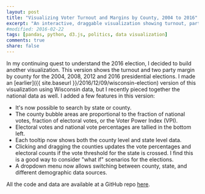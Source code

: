```yaml
---
layout: post
title: "Visualizing Voter Turnout and Margins by County, 2004 to 2016"
excerpt: "An interactive, draggable visualization showing turnout, party margins and more."
#modified: 2016-02-22
tags: [pandas, python, d3.js, politics, data visualization]
comments: true
share: false
---
```


In my continuing quest to understand the 2016 election, I decided to build another visualization.  This version shows the turnout and two party margin by county for the 2004, 2008, 2012 and 2016 presidential elections.  I made an [earlier]({{ site.baseurl }}/2016/12/09/wisconsin-election) version of this visualization using Wisconsin data, but I recently pieced together the national data as well. I added a few features in this version:

* It's now possible to search by state or county.  
* The county bubble areas are proportional to the fraction of national votes, fraction of electoral votes, or the Voter Power Index (VPI).    
* Electoral votes and national vote percentages are tallied in the bottom left.  
* Each tooltip now shows both the county level and state level data.  
* Clicking and dragging the counties updates the vote percentages and electoral counts if the vote threshold for the state is crossed.  I find this is a good way to consider "what if" scenarios for the elections.
* A dropdown menu now allows switching between county, state, and different demographic data sources.


All the code and data are available at a GitHub repo [here](https://github.com/psthomas/election-vis).   


<!--https://stackoverflow.com/questions/5867985-->
<div class="outer">
<div class="inner">
<!--src="{{ site.baseurl }}/vis/national-election.html"-->
<iframe id="vis" style="width: 98vw; height: 100vh; border: none; position: relative; right:-50%; scrolling:no;"></iframe>
</div>
</div>

<script src="https://d3js.org/d3.v4.js"></script> <script> d3.request("https://raw.githubusercontent.com/psthomas/election-vis/master/scatter.html").get(function(a) { document.getElementById("vis").srcdoc = a.response; }); </script>

## A Few Notes

It's pretty interesting to click through the years and see the turnout and margin changes for each county.  Here are a few things that I noticed when building the visualization:

* The drop in turnout happened in 2012; 2016 was largely about a left-right sorting of counties by size (although crucial counties like Milwaukee still saw a drop in turnout).  
* The left-right sorting is especially apparent in Midwestern swing states that gave the election to Trump.  Try searching for WI, PA, MI, IA, MN and clicking through the years to see this sorting in action.     
* The value of an additional voter is much higher in some states than others in most elections (except 2012).  To see this, weight the circles by the Voter Power Index (VPI) and click through the years.  New Hampshire, Pennsylvania, Wisconsin and Michigan dominate the voting power calculation for 2016.  Clinton would have won the 2016 election if turnout was a few points higher in just three counties: Milwaukee County WI, Wayne County MI, and Philadelphia County PA.    
* A good approach to flipping an election is to weight the circles by VPI, then click and drag the largest circles to increase the turnout or margin.

## Assumptions

* I assume increases in turnout are apportioned based on the fraction of each county that voted for each party initially.  This probably underestimates the impact of increased turnout for Democrats because the electorate often leans left as turnout increases.  
* Changes in margin are zero sum. Any increase in the Democrat’s vote total comes from Republican voters switching sides, not from third party candidates.


## Calculations

**Voter Power Index**:  This index is an estimate of the value of additional voters in each state based on [given] the candidate margin of victory.  Groups like [538](link) predict how likely a state is to switch between the candidates in order to calculate the VPI, but this takes a simpler approach as outlined at [DailyKos](http://www.dailykos.com/story/2016/12/19/1612252/-Voter-Power-Index-Just-How-Much-Does-the-Electoral-College-Distort-the-Value-of-Your-Vote).  This equation calculates the VPI and apportions it to each county based on the fraction of the state's votes:

* `VPI = (county_number/state_number) * (state_electoral_votes/(Math.abs(num_state_dem-num_state_rep)))`

**Electoral Weighting**:  This weighting splits the electoral college points among the counties based on their fraction of the state vote: 

* `electoral_weighting = (county_number/state_number)*state_electoral_votes`

**Vote Weighting**: This approach sizes the circle area in proportion to the total votes in the county.

**Dragging Circles**: When the user drags a circle, these equations are used to recalculate the county level data.  These updates and others happen in the `dragged()` function in the code:

* `new_county_number = new_turnout*county_voting_age_population`  
* `new_dem_number = (old_dem_fraction + dem_margin_change/2)*new_county_number`  
* `new_rep_number = (old_rep_fraction - dem_margin_change/2)*new_county_number`
  

## Data Issues

I'm fairly confident that the aggregate data are accurate because vote counts and electoral outcomes are similar to those of David Leip's [Election Atlas](http://uselectionatlas.org/).  But even if the aggregates are accurate, it's still possible that there are problems at the individual county level.   

The turnout exceeded 100% in 16 counties, which I made note of and filtered out in the [Jupyter notebook](https://github.com/psthomas/election-vis/blob/master/voting_national.ipynb).  This issue is either caused by bad county level vote tallies or bad voting age population data.  I think the latter is most likely, as I had to use the 2005-2009 American Community Survey average estimates for the 2004 and 2008 elections.  It's possible that the individual year estimates exist somewhere, I just couldn't find them.  I relied on kyaroch's [GitHub repo](https://github.com/kyaroch/2012_and_2016_presidential_election_results_by_county) for the 2012 and 2016 data.  The author uses the annual voting age population data and voting data from The Guardian and the Census Bureau. 

It's important to mention the [distinction](http://www.electproject.org/home/voter-turnout/faq/denominator) between Voting Age Population (VAP) and Voting Eligible Population (VEP).  VEP estimates remove non-citizens, felons (depending on state law), and other groups that are ineligible to vote.  This means that using the VAP data could underestimate turnout in counties with e.g. high felony convictions.  The Sentencing Project [estimates](http://www.pewtrusts.org/en/research-and-analysis/blogs/stateline/2016/10/10/more-than-six-million-felons-cant-vote-in-2016) that 6 million felons were ineligible to vote in 2016, so the effect on estimated turnout could be substantial.  Unfortunately, VEP data isn't available at the county level so I used VAP data instead.  This might be preferable in some ways though because it highlights a problem -- close to 2.5 percent of the US Population isn't being represented by their government.  

Adding in the demographic data led to a new set of problems. I used a combination of the Census Bureau's Current Population Survey [4] for the `Turnout` and `Fraction of the Electorate` values (courtesy of the Elections Project [5]), and the American National Election Studies for the `Democratic Margin` values [6]. Extrapolating from demographic survey data to national vote counts doesn't lead to good estimates, so think of the difference between the estimated percentages and actual percentages from the county data as a measure of the error. This is a well known problem [7] and is a result of uncertainty in the surveys. I also had to interpolate some values to get the categories to line up across datasets, so I make note of that when it's done in the Jupyter notebook.
   
My goal is to improve the accuracy and number of years covered over time, so suggestions and pull requests are welcome. 

## Sources

[1] 2004-2008 County Voting data: [https://github.com/helloworlddata/us-presidential-election-county-results](https://github.com/helloworlddata/us-presidential-election-county-results)

[2] 2005-2009 County VAP data: [https://www.census.gov/rdo/data/voting_age_population_by_citizenship_and_race_cvap.html](https://www.census.gov/rdo/data/voting_age_population_by_citizenship_and_race_cvap.html)

[3] 2012-2016 County Voting and VAP data: [https://github.com/kyaroch/2012_and_2016_presidential_election_results_by_county](https://github.com/kyaroch/2012_and_2016_presidential_election_results_by_county)

[4] Voting and Registration Tables. US Census Bureau. [https://www.census.gov/topics/public-sector/voting/data/tables.All.html](https://www.census.gov/topics/public-sector/voting/data/tables.All.html)

[5] United States Election Project. [http://www.electproject.org/home/voter-turnout/demographics](http://www.electproject.org/home/voter-turnout/demographics)

[6] American National Election Studies. [http://www.electionstudies.org/studypages/download/datacenter_all_NoData.html](http://www.electionstudies.org/studypages/download/datacenter_all_NoData.html)

[7] Voter Trends in 2016. Center for American Progress. [https://www.americanprogress.org/issues/democracy/reports/2017/11/01/441926/voter-trends-in-2016/](https://www.americanprogress.org/issues/democracy/reports/2017/11/01/441926/voter-trends-in-2016/)
